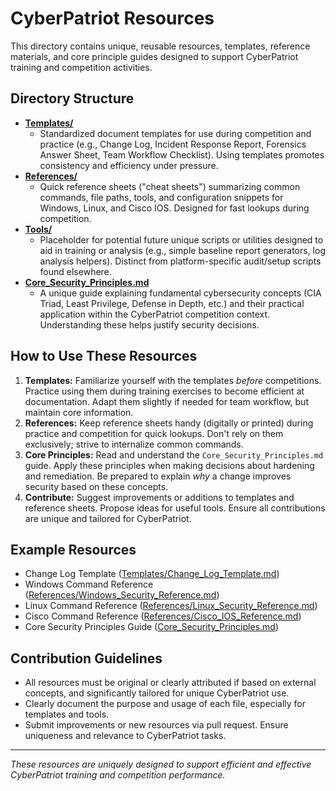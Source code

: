# CyberPatriot Resources

This directory contains unique, reusable resources, templates, reference materials, and core principle guides designed to support CyberPatriot training and competition activities.

## Directory Structure

-   [**Templates/**](Templates/README.md)
    *   Standardized document templates for use during competition and practice (e.g., Change Log, Incident Response Report, Forensics Answer Sheet, Team Workflow Checklist). Using templates promotes consistency and efficiency under pressure.
-   [**References/**](References/README.md)
    *   Quick reference sheets ("cheat sheets") summarizing common commands, file paths, tools, and configuration snippets for Windows, Linux, and Cisco IOS. Designed for fast lookups during competition.
-   [**Tools/**](Tools/README.md)
    *   Placeholder for potential future unique scripts or utilities designed to aid in training or analysis (e.g., simple baseline report generators, log analysis helpers). Distinct from platform-specific audit/setup scripts found elsewhere.
-   [**Core_Security_Principles.md**](Core_Security_Principles.md)
    *   A unique guide explaining fundamental cybersecurity concepts (CIA Triad, Least Privilege, Defense in Depth, etc.) and their practical application within the CyberPatriot competition context. Understanding these helps justify security decisions.

## How to Use These Resources

1.  **Templates:** Familiarize yourself with the templates *before* competitions. Practice using them during training exercises to become efficient at documentation. Adapt them slightly if needed for team workflow, but maintain core information.
2.  **References:** Keep reference sheets handy (digitally or printed) during practice and competition for quick lookups. Don't rely on them exclusively; strive to internalize common commands.
3.  **Core Principles:** Read and understand the `Core_Security_Principles.md` guide. Apply these principles when making decisions about hardening and remediation. Be prepared to explain *why* a change improves security based on these concepts.
4.  **Contribute:** Suggest improvements or additions to templates and reference sheets. Propose ideas for useful tools. Ensure all contributions are unique and tailored for CyberPatriot.

## Example Resources

-   Change Log Template ([Templates/Change_Log_Template.md](Templates/Change_Log_Template.md))
-   Windows Command Reference ([References/Windows_Security_Reference.md](References/Windows_Security_Reference.md))
-   Linux Command Reference ([References/Linux_Security_Reference.md](References/Linux_Security_Reference.md))
-   Cisco Command Reference ([References/Cisco_IOS_Reference.md](References/Cisco_IOS_Reference.md))
-   Core Security Principles Guide ([Core_Security_Principles.md](Core_Security_Principles.md))

## Contribution Guidelines

-   All resources must be original or clearly attributed if based on external concepts, and significantly tailored for unique CyberPatriot use.
-   Clearly document the purpose and usage of each file, especially for templates and tools.
-   Submit improvements or new resources via pull request. Ensure uniqueness and relevance to CyberPatriot tasks.

---
*These resources are uniquely designed to support efficient and effective CyberPatriot training and competition performance.*
